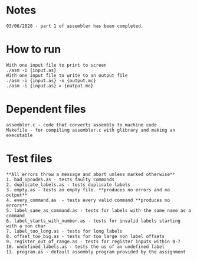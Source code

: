# Notes

	03/06/2020 - part 1 of assembler has been completed.

# How to run
	With one input file to print to screen
	./asm -i {input.as}
	With one input file to write to an output file
	./asm -i {input.as} -o {output.mc}
	./asm -i {input.as} > {output.mc}

# Dependent files
	assembler.c - code that converts assembly to machine code
	Makefile - for compiling assembler.c with glibrary and making an executable

# Test files
 	**All errors throw a message and abort unless marked otherwise**
	1. bad_opcodes.as - tests faulty commands
	2. duplicate_labels.as - tests duplicate labels        
	3. empty.as - tests an empty file. **produces no errors and no output**  
	4. every_command.as  - tests every valid command **produces no errors**      
	5. label_same_as_command.as - tests for labels with the same name as a command
	6. label_starts_with_number.as - tests for invalid labels starting with a non char
	7. label_too_long.as - tests for long labels
	8. offset_too_big.as - tests for too large non label offsets
	9. register_out_of_range.as - tests for register inputs within 0-7
	10. undefined_labels.as - tests the us of an undefined label	 
	11. program.as - default assembly program provided by the assignment
